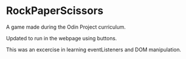 # RockPaperScissors

A game made during the Odin Project curriculum.

Updated to run in the webpage using buttons. 

This was an excercise in learning eventListeners and DOM manipulation.